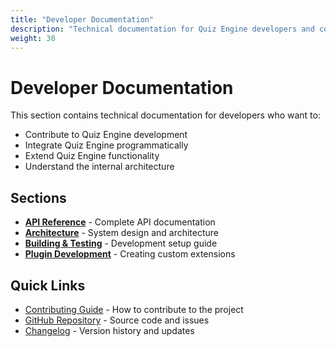 ```yaml
---
title: "Developer Documentation"
description: "Technical documentation for Quiz Engine developers and contributors"
weight: 30
---
```


# Developer Documentation

This section contains technical documentation for developers who want to:
- Contribute to Quiz Engine development
- Integrate Quiz Engine programmatically
- Extend Quiz Engine functionality
- Understand the internal architecture

## Sections

- **[API Reference](/quiz/developer/api/)** - Complete API documentation
- **[Architecture](/quiz/developer/architecture/)** - System design and architecture
- **[Building & Testing](/quiz/developer/building/)** - Development setup guide
- **[Plugin Development](/quiz/developer/plugins/)** - Creating custom extensions

## Quick Links

- [Contributing Guide](/quiz/contributing/) - How to contribute to the project
- [GitHub Repository](https://github.com/info-tech-io/quiz) - Source code and issues
- [Changelog](/quiz/changelog/) - Version history and updates